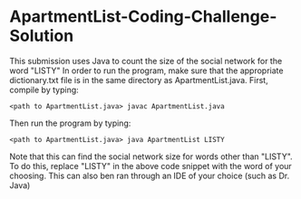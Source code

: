 # ApartmentList-Coding-Challenge-Solution

This submission uses Java to count the size of the social network for the word "LISTY"
In order to run the program, make sure that the appropriate dictionary.txt file is in the same directory as ApartmentList.java.
First, compile by typing:

```
<path to ApartmentList.java> javac ApartmentList.java

```

Then run the program by typing:

```
<path to ApartmentList.java> java ApartmentList LISTY

```
Note that this can find the social network size for words other than "LISTY". To do this, replace "LISTY" in the above code snippet with the word of your choosing. This can also ben ran through an IDE of your choice (such as Dr. Java)

